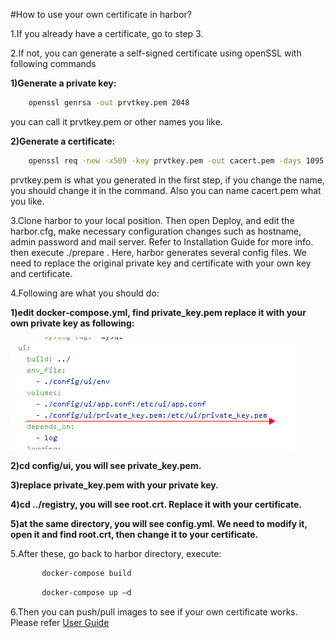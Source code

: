 #How to use your own certificate in harbor?

1.If you already have a certificate, go to step 3.

2.If not, you can generate a self-signed certificate using openSSL with following commands
  
**1)Generate a private key:**


```sh
    openssl genrsa -out prvtkey.pem 2048    
```

you can call it prvtkey.pem or other names you like.
    
   
**2)Generate a certificate:**

```sh
    openssl req -new -x509 -key prvtkey.pem -out cacert.pem -days 1095
```    
   
prvtkey.pem is what you generated in the first step, if you change the name, you should change it in the command. Also you can name cacert.pem what you like.

3.Clone harbor to your local position. Then open Deploy, and edit the harbor.cfg, make necessary configuration changes such as hostname, admin password and mail server. Refer to Installation Guide for more info. then execute ./prepare . Here, harbor generates several config files. We need to replace the original private key and certificate with your own key and certificate.

4.Following are what you should do:
 
**1)edit docker-compose.yml, find private_key.pem replace it with your own private key as following:**


![edit docker-compose.yml](img/edit_docker-compose-yml.png)


**2)cd config/ui, you will see private_key.pem.**
    
**3)replace private_key.pem with your private key.**
    
**4)cd ../registry, you will see root.crt. Replace it with your certificate.**
 
**5)at the same directory, you will see config.yml. We need to modify it, open it and find root.crt, then change it to your certificate.**

5.After these, go back to harbor directory, execute:

```sh
       docker-compose build
```
```sh
       docker-compose up –d  
```

6.Then you can push/pull images to see if your own certificate works. Please refer [User Guide](https://github.com/vmware/harbor/blob/master/docs/user_guide.md)


